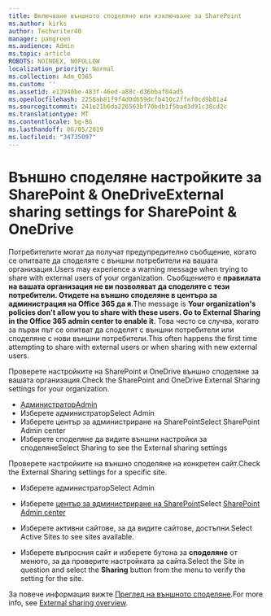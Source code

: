```yaml
---
title: Включване външното споделяне или изключване за SharePoint
ms.author: kirks
author: Techwriter40
manager: pamgreen
ms.audience: Admin
ms.topic: article
ROBOTS: NOINDEX, NOFOLLOW
localization_priority: Normal
ms.collection: Adm_O365
ms.custom: ''
ms.assetid: e13940be-483f-46ed-a88c-d36bbaf04ad5
ms.openlocfilehash: 2258ab81f9f4d0d659dcfb410c2ffef0cd9b81a4
ms.sourcegitcommit: 241e21b6da226563bf70bdb1f5bad3d91c38cd2c
ms.translationtype: MT
ms.contentlocale: bg-BG
ms.lasthandoff: 06/05/2019
ms.locfileid: "34735097"
---
```

# <a name="external-sharing-settings-for-sharepoint--onedrive"></a><span data-ttu-id="b2165-102">Външно споделяне настройките за SharePoint & OneDrive</span><span class="sxs-lookup"><span data-stu-id="b2165-102">External sharing settings for SharePoint & OneDrive</span></span>

<span data-ttu-id="b2165-103">Потребителите могат да получат предупредително съобщение, когато се опитвате да споделяте с външни потребители на вашата организация.</span><span class="sxs-lookup"><span data-stu-id="b2165-103">Users may experience a warning message when trying to share with external users of your organization.</span></span> <span data-ttu-id="b2165-104">Съобщението е **правилата на вашата организация не ви позволяват да споделяте с тези потребители. Отидете на външно споделяне в центъра за администрация на Office 365 да я**.</span><span class="sxs-lookup"><span data-stu-id="b2165-104">The message is **Your organization's policies don't allow you to share with these users. Go to External Sharing in the Office 365 admin center to enable it**.</span></span> <span data-ttu-id="b2165-105">Това често се случва, когато за първи път се опитват да споделят с външни потребители или споделяне с нови външни потребители.</span><span class="sxs-lookup"><span data-stu-id="b2165-105">This often happens the first time attempting to share with external users or when sharing with new external users.</span></span>

<span data-ttu-id="b2165-106">Проверете настройките на SharePoint и OneDrive външно споделяне за вашата организация.</span><span class="sxs-lookup"><span data-stu-id="b2165-106">Check the SharePoint and OneDrive External Sharing settings for your organization.</span></span>

- [<span data-ttu-id="b2165-107">Администратор</span><span class="sxs-lookup"><span data-stu-id="b2165-107">Admin</span></span>](https://admin.microsoft.com/AdminPortal/Home#/homepage">https://admin.microsoft.com/)
- <span data-ttu-id="b2165-108">Изберете администратор</span><span class="sxs-lookup"><span data-stu-id="b2165-108">Select Admin</span></span>
- <span data-ttu-id="b2165-109">Изберете център за администриране на SharePoint</span><span class="sxs-lookup"><span data-stu-id="b2165-109">Select SharePoint Admin center</span></span>
- <span data-ttu-id="b2165-110">Изберете споделяне да видите външни настройки за споделяне</span><span class="sxs-lookup"><span data-stu-id="b2165-110">Select Sharing to see the External sharing settings</span></span>

<span data-ttu-id="b2165-111">Проверете настройките на външно споделяне на конкретен сайт.</span><span class="sxs-lookup"><span data-stu-id="b2165-111">Check the External Sharing settings for a specific site.</span></span>

- <span data-ttu-id="b2165-112">Изберете администратор</span><span class="sxs-lookup"><span data-stu-id="b2165-112">Select Admin</span></span>

- <span data-ttu-id="b2165-113">Изберете [център за администриране на SharePoint](https://admin.microsoft.com/AdminPortal/Home#/homepage">https://admin.microsoft.com/)</span><span class="sxs-lookup"><span data-stu-id="b2165-113">Select [SharePoint Admin center](https://admin.microsoft.com/AdminPortal/Home#/homepage">https://admin.microsoft.com/)</span></span>

- <span data-ttu-id="b2165-114">Изберете активни сайтове, за да видите сайтове, достъпни.</span><span class="sxs-lookup"><span data-stu-id="b2165-114">Select Active Sites to see sites available.</span></span>
- <span data-ttu-id="b2165-115">Изберете въпросния сайт и изберете бутона за **споделяне** от менюто, за да проверите настройката за сайта.</span><span class="sxs-lookup"><span data-stu-id="b2165-115">Select the Site in question and select the **Sharing** button from the menu to verify the setting for the site.</span></span>

<span data-ttu-id="b2165-116">За повече информация вижте [Преглед на външното споделяне](https://docs.microsoft.com/en-us/sharepoint/external-sharing-overview).</span><span class="sxs-lookup"><span data-stu-id="b2165-116">For more info, see [External sharing overview](https://docs.microsoft.com/en-us/sharepoint/external-sharing-overview).</span></span>